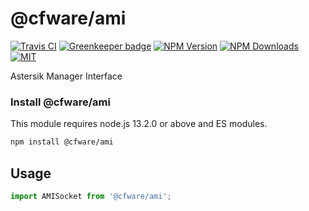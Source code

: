 # @cfware/ami

[![Travis CI][travis-image]][travis-url]
[![Greenkeeper badge][gk-image]](https://greenkeeper.io/)
[![NPM Version][npm-image]][npm-url]
[![NPM Downloads][downloads-image]][downloads-url]
[![MIT][license-image]](LICENSE)

Astersik Manager Interface

### Install @cfware/ami

This module requires node.js 13.2.0 or above and ES modules.

```sh
npm install @cfware/ami
```

## Usage

```js
import AMISocket from '@cfware/ami';
```

[npm-image]: https://img.shields.io/npm/v/@cfware/ami.svg
[npm-url]: https://npmjs.org/package/@cfware/ami
[travis-image]: https://travis-ci.org/cfware/ami.svg?branch=master
[travis-url]: https://travis-ci.org/cfware/ami
[gk-image]: https://badges.greenkeeper.io/cfware/ami.svg
[downloads-image]: https://img.shields.io/npm/dm/@cfware/ami.svg
[downloads-url]: https://npmjs.org/package/@cfware/ami
[license-image]: https://img.shields.io/npm/l/@cfware/ami.svg
